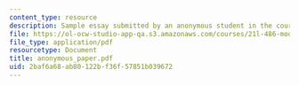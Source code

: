 ```yaml
---
content_type: resource
description: Sample essay submitted by an anonymous student in the course.
file: https://ol-ocw-studio-app-qa.s3.amazonaws.com/courses/21l-486-modern-drama-spring-2006/2baf6a68ab80122bf36f57851b039672_anonymous_paper.pdf
file_type: application/pdf
resourcetype: Document
title: anonymous_paper.pdf
uid: 2baf6a68-ab80-122b-f36f-57851b039672
---
```

